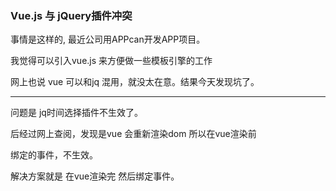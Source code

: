 ### Vue.js 与 jQuery插件冲突

事情是这样的, 最近公司用APPcan开发APP项目。

我觉得可以引入vue.js 来方便做一些模板引擎的工作

网上也说 vue 可以和jq 混用，就没太在意。结果今天发现坑了。

* * *

问题是 jq时间选择插件不生效了。

后经过网上查阅，发现是vue 会重新渲染dom 所以在vue渲染前

绑定的事件，不生效。

解决方案就是 在vue渲染完 然后绑定事件。




